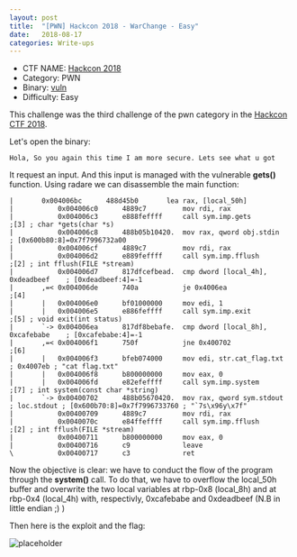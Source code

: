 ```yaml
---
layout: post
title:  "[PWN] Hackcon 2018 - WarChange - Easy"
date:   2018-08-17
categories: Write-ups
---
```

  - CTF NAME: [Hackcon 2018](https://hackcon.in/)
  - Category: PWN
  - Binary: [vuln](http://ring0ot.github.io/binary/hackcon2018-vuln)
  - Difficulty: Easy

This challenge was the third challenge of the pwn category in the [Hackcon CTF 2018](https://hackcon.in/).

Let's open the binary:

```
Hola, So you again this time I am more secure. Lets see what u got

```

It request an input. And this input is managed with the vulnerable **gets()** function.
Using radare we can disassemble the main function:

```code
|	    0x004006bc      488d45b0       lea rax, [local_50h]                                                                         
|           0x004006c0      4889c7         mov rdi, rax                                                                                 
|           0x004006c3      e888feffff     call sym.imp.gets           ;[3] ; char *gets(char *s)                                       
|           0x004006c8      488b05b10420.  mov rax, qword obj.stdin    ; [0x600b80:8]=0x7f7996732a00                                    
|           0x004006cf      4889c7         mov rdi, rax                                                                                 
|           0x004006d2      e889feffff     call sym.imp.fflush         ;[2] ; int fflush(FILE *stream)                                  
|           0x004006d7      817dfcefbead.  cmp dword [local_4h], 0xdeadbeef    ; [0xdeadbeef:4]=-1                                      
|       ,=< 0x004006de      740a           je 0x4006ea                 ;[4]                                                             
|       |   0x004006e0      bf01000000     mov edi, 1                                                                                   
|       |   0x004006e5      e886feffff     call sym.imp.exit           ;[5] ; void exit(int status)                                     
|       `-> 0x004006ea      817df8bebafe.  cmp dword [local_8h], 0xcafebabe    ; [0xcafebabe:4]=-1                                      
|       ,=< 0x004006f1      750f           jne 0x400702                ;[6]                                                             
|       |   0x004006f3      bfeb074000     mov edi, str.cat_flag.txt    ; 0x4007eb ; "cat flag.txt"                                     
|       |   0x004006f8      b800000000     mov eax, 0                                                                                   
|       |   0x004006fd      e82efeffff     call sym.imp.system         ;[7] ; int system(const char *string)                            
|       `-> 0x00400702      488b05670420.  mov rax, qword sym.stdout    ; loc.stdout ; [0x600b70:8]=0x7f7996733760 ; "`7s\x96y\x7f"     
|           0x00400709      4889c7         mov rdi, rax                                                                                 
|           0x0040070c      e84ffeffff     call sym.imp.fflush         ;[2] ; int fflush(FILE *stream)                                  
|           0x00400711      b800000000     mov eax, 0                                                                                   
|           0x00400716      c9             leave                                                                                        
\           0x00400717      c3             ret

```

Now the objective is clear: we have to conduct the flow of the program through the **system()** call. To do that, we have to overflow the local_50h buffer
and overwrite the two local variables at rbp-0x8 (local_8h) and at rbp-0x4 (local_4h) with, respectivly, 0xcafebabe and 0xdeadbeef (N.B in little endian ;) )

Then here is the exploit and the flag:

![placeholder](https://ring0ot.github.io/images/hackcon2018-pwn2-flag.jpg)
